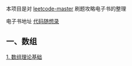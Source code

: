 本项目是对 [leetcode-master](https://github.com/youngyangyang04/leetcode-master) 刷题攻略电子书的整理

电子书地址 [代码随想录](https://programmercarl.com)

## 一、数组
[1. 数组理论基础](./Array/FundamentalsOfArrayTheory.md)
